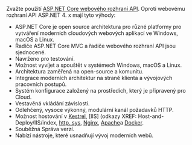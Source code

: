Zvažte použití [ASP.NET Core webového rozhraní API](/aspnet/core/web-api). Oproti webovému rozhraní API ASP.NET 4. x mají tyto výhody:

* ASP.NET Core je open source architektura pro různé platformy pro vytváření moderních cloudových webových aplikací ve Windows, macOS a Linux.
* Řadiče ASP.NET Core MVC a řadiče webového rozhraní API jsou sjednocené.
* Navrženo pro testování.
* Možnost vyvíjet a spouštět v systémech Windows, macOS a Linux.
* Architektura zaměřená na open-source a komunitu.
* Integrace moderních architektur na straně klienta a vývojových pracovních postupů.
* Systém konfigurace založený na prostředích, který je připravený pro Cloud.
* Vestavěná vkládání závislostí.
* Odlehčený, vysoce výkonný, modulární kanál požadavků HTTP.
* Možnost hostování v [Kestrel](/aspnet/core/fundamentals/servers/kestrel), [IIS] (odkazy XREF: Host-and-Deploy/IIS/index, [http. sys](xref:fundamentals/servers/httpsys), [Nginx](xref:host-and-deploy/linux-nginx), [Apache](xref:host-and-deploy/linux-apache)a [Docker](xref:host-and-deploy/docker/index).
* Souběžná Správa verzí.
* Nabízí nástroje, které usnadňují vývoj moderních webů.
